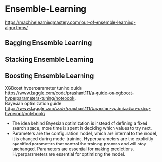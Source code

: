 # Ensemble-Learning

https://machinelearningmastery.com/tour-of-ensemble-learning-algorithms/

## Bagging Ensemble Learning
## Stacking Ensemble Learning
## Boosting Ensemble Learning
XGBoost hyperparameter tuning guide https://www.kaggle.com/code/prashant111/a-guide-on-xgboost-hyperparameters-tuning/notebook. \
Bayesian optimization guide https://www.kaggle.com/code/prashant111/bayesian-optimization-using-hyperopt/notebook\
- The idea behind Bayesian optimization is instead of defining a fixed search space, more time is spent in deciding which values to try next. 
- Parameters are the configuration model, which are internal to the model, it is changed during model training. Hyperparameters are the explicitly specified parameters that control the training process and will stay unchanged. Parameters are essential for making predictions. Hyperparameters are essential for optimizing the model.
